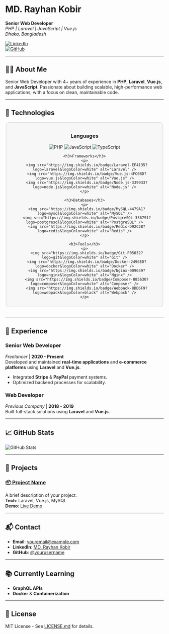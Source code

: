 # MD. Rayhan Kobir  
**Senior Web Developer**  
*PHP | Laravel | JavaScript | Vue.js*  
*Dhaka, Bangladesh*  

[![LinkedIn](https://img.shields.io/badge/LinkedIn-blue?logo=linkedin)](https://www.linkedin.com/in/yourusername)  
[![GitHub](https://img.shields.io/badge/GitHub-black?logo=github)](https://github.com/yourusername)

---

## 👨‍💻 About Me  
Senior Web Developer with 4+ years of experience in **PHP**, **Laravel**, **Vue.js**, and **JavaScript**. Passionate about building scalable, high-performance web applications, with a focus on clean, maintainable code.

---

## 🔧 Technologies  
<div align="center">
  <div style="display: inline-block; padding: 10px; border: 1px solid #ccc; border-radius: 10px; max-width: 95%; margin-bottom: 20px; background-color: #f7f7f7;">
    <h3>Languages</h3>
    <p>
      <img src="https://img.shields.io/badge/PHP-777BB4?logo=php&logoColor=white" alt="PHP" />
      <img src="https://img.shields.io/badge/JavaScript-F7DF1E?logo=javascript&logoColor=black" alt="JavaScript" />
      <img src="https://img.shields.io/badge/TypeScript-3178C6?logo=typescript&logoColor=white" alt="TypeScript" />
    </p>
    
    <h3>Frameworks</h3>
    <p>
      <img src="https://img.shields.io/badge/Laravel-EF4135?logo=laravel&logoColor=white" alt="Laravel" />
      <img src="https://img.shields.io/badge/Vue.js-4FC08D?logo=vue.js&logoColor=white" alt="Vue.js" />
      <img src="https://img.shields.io/badge/Node.js-339933?logo=node.js&logoColor=white" alt="Node.js" />
    </p>
    
    <h3>Databases</h3>
    <p>
      <img src="https://img.shields.io/badge/MySQL-4479A1?logo=mysql&logoColor=white" alt="MySQL" />
      <img src="https://img.shields.io/badge/PostgreSQL-336791?logo=postgresql&logoColor=white" alt="PostgreSQL" />
      <img src="https://img.shields.io/badge/Redis-D92C28?logo=redis&logoColor=white" alt="Redis" />
    </p>
    
    <h3>Tools</h3>
    <p>
      <img src="https://img.shields.io/badge/Git-F05032?logo=git&logoColor=white" alt="Git" />
      <img src="https://img.shields.io/badge/Docker-2496ED?logo=docker&logoColor=white" alt="Docker" />
      <img src="https://img.shields.io/badge/Nginx-009639?logo=nginx&logoColor=white" alt="Nginx" />
      <img src="https://img.shields.io/badge/Composer-885630?logo=composer&logoColor=white" alt="Composer" />
      <img src="https://img.shields.io/badge/Webpack-8DD6F9?logo=webpack&logoColor=black" alt="Webpack" />
    </p>
  </div>
</div>

---

## 💼 Experience  
### **Senior Web Developer**  
*Freelancer* | **2020 - Present**  
Developed and maintained **real-time applications** and **e-commerce platforms** using **Laravel** and **Vue.js**.

- Integrated **Stripe** & **PayPal** payment systems.
- Optimized backend processes for scalability.

### **Web Developer**  
*Previous Company* | **2018 - 2019**  
Built full-stack solutions using **Laravel** and **Vue.js**.

---

## 📈 GitHub Stats  
![GitHub Stats](https://github-readme-stats.vercel.app/api?username=yourusername&show_icons=true&theme=radical)

---

## 🚀 Projects  
### [📦 **Project Name**](https://github.com/yourusername/project)  
A brief description of your project.  
**Tech**: Laravel, Vue.js, MySQL  
**Demo**: [Live Demo](https://yourproject.com)

---

## 📬 Contact  
- **Email**: [youremail@example.com](mailto:youremail@example.com)  
- **LinkedIn**: [MD. Rayhan Kobir](https://www.linkedin.com/in/yourusername)  
- **GitHub**: [@yourusername](https://github.com/yourusername)  

---

## 📚 Currently Learning  
- **GraphQL APIs**  
- **Docker** & **Containerization**

---

## 📝 License  
MIT License - See [LICENSE.md](LICENSE.md) for details.
